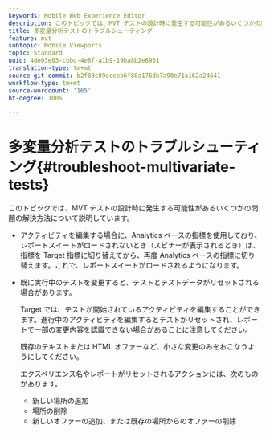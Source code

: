 ```yaml
---
keywords: Mobile Web Experience Editor
description: このトピックでは、MVT テストの設計時に発生する可能性があるいくつかの問題の解決方法について説明しています。
title: 多変量分析テストのトラブルシューティング
feature: mvt
subtopic: Mobile Viewports
topic: Standard
uuid: 4de03e03-cbbd-4e8f-a1b9-19ba8b2e6951
translation-type: tm+mt
source-git-commit: b2f80c89ecceb6f88a176db7a90e71a162a24641
workflow-type: tm+mt
source-wordcount: '165'
ht-degree: 100%

---
```



# 多変量分析テストのトラブルシューティング{#troubleshoot-multivariate-tests}

このトピックでは、MVT テストの設計時に発生する可能性があるいくつかの問題の解決方法について説明しています。

* アクティビティを編集する場合に、Analytics ベースの指標を使用しており、レポートスイートがロードされないとき（スピナーが表示されるとき）は、指標を Target 指標に切り替えてから、再度 Analytics ベースの指標に切り替えます。これで、レポートスイートがロードされるようになります。
* 既に実行中のテストを変更すると、テストとテストデータがリセットされる場合があります。

   Target では、テストが開始されているアクティビティを編集することができます。進行中のアクティビティを編集するとテストがリセットされ、レポートで一部の変更内容を認識できない場合があることに注意してください。

   既存のテキストまたは HTML オファーなど、小さな変更のみをおこなうようにしてください。

   エクスペリエンス名やレポートがリセットされるアクションには、次のものがあります。

   * 新しい場所の追加
   * 場所の削除
   * 新しいオファーの追加、または既存の場所からのオファーの削除

